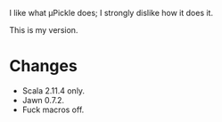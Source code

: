 I like what μPickle does; I strongly dislike how it does it.

This is my version.

Changes
=======

* Scala 2.11.4 only.
* Jawn 0.7.2.
* Fuck macros off.
